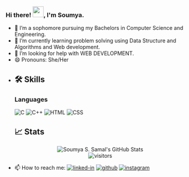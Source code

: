 ### Hi there! <img src="https://media.giphy.com/media/hvRJCLFzcasrR4ia7z/giphy.gif" width="29px">, I'm Soumya.

- 🔭 I’m a sophomore pursuing my Bachelors in Computer Science and Engineering.
- 🌱 I’m currently learning problem solving using Data Structure and Algorithms and Web development.
- 🤔 I’m looking for help with WEB DEVELOPMENT.
-  😄 Pronouns: She/Her
  <!--- 👯 I’m looking to collaborate on WEB DEVELOPMENT.-->
- ## 🛠️ Skills

  ### Languages

  ![C](https://img.shields.io/badge/C-3776AB?style=for-the-badge&logo=python&logoColor=white)
  ![C++](https://img.shields.io/badge/C++-323330?style=for-the-badge&logo=javascript&logoColor=F7DF1E)
  ![HTML](https://img.shields.io/badge/HTML-3178C6?style=for-the-badge&logo=typescript&logoColor=white)
  ![CSS](https://img.shields.io/badge/CSS-28B6F6?style=for-the-badge&logo=dart&logoColor=white)


  ## 📈 Stats

<div align="center">
<img src="https://github-readme-stats.vercel.app/api?username=soumy47&show_icons=true&hide_border=true" alt="Soumya S. Samal's GitHub Stats">
</div>

<div align="center">
<img src="https://visitor-badge.laobi.icu/badge?page_id=soumy47.soumy47" alt="visitors">
</div>


- 📫 How to reach me:
[![linked-in](https://img.shields.io/badge/Linked_In-0077B5?style=for-the-badge&logo=LinkedIn&logoColor=white)](https://www.linkedin.com/in/soumya-s-samal-71973019a/)
[![github](https://img.shields.io/badge/GitHub-000000?style=for-the-badge&logo=GitHub&logoColor=white)](https://github.com/soumy47)
[![instagram](https://img.shields.io/badge/Instagram-E4405F?style=for-the-badge&logo=instagram&logoColor=white)](https://www.instagram.com/)

